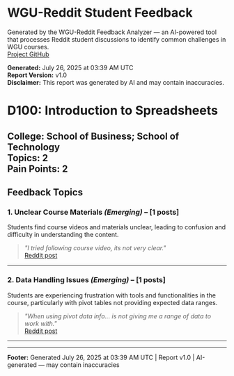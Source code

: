 # WGU-Reddit Student Feedback

Generated by the WGU-Reddit Feedback Analyzer — an AI-powered tool that processes Reddit student discussions to identify common challenges in WGU courses.  
[Project GitHub](https://wgudataninja.github.io/wgu-reddit-monitoring-pipeline/)

**Generated:** July 26, 2025 at 03:39 AM UTC  
**Report Version:** v1.0  
**Disclaimer:** This report was generated by AI and may contain inaccuracies.  
# D100: Introduction to Spreadsheets
**College:** School of Business; School of Technology  
**Topics:** 2  
**Pain Points:** 2  
---
## Feedback Topics
### 1. Unclear Course Materials _(Emerging)_ – [1 posts]
Students find course videos and materials unclear, leading to confusion and difficulty in understanding the content.  
> _"I tried following course video, its not very clear."_  
> [Reddit post](https://reddit.com/comments/1gi3pu5)  
---
### 2. Data Handling Issues _(Emerging)_ – [1 posts]
Students are experiencing frustration with tools and functionalities in the course, particularly with pivot tables not providing expected data ranges.  
> _"When using pivot data info... is not giving me a range of data to work with."_  
> [Reddit post](https://reddit.com/comments/1gkmpc0)  
---
---
**Footer:** Generated July 26, 2025 at 03:39 AM UTC | Report v1.0 | AI-generated — may contain inaccuracies  